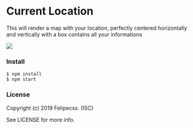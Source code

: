 # Current Location
This will render a map with your location, perfectly centered horizontally and vertically with a box contains all your informations

[![](https://raw.githubusercontent.com/lipecss/realtime-current-location/master/demo.png)](http://https://raw.githubusercontent.com/lipecss/realtime-current-location/master/demo.png)

### Install

```shell
$ npm install
$ npm start
```

### License

Copyright (c) 2019 Felipecss. (ISC)

See LICENSE for more info.